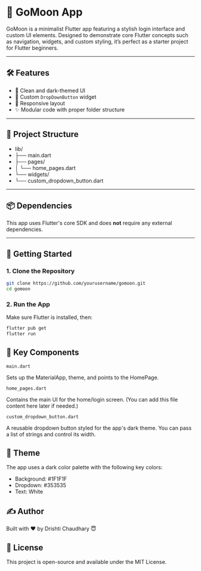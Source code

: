 # 🚀 GoMoon App

GoMoon is a minimalist Flutter app featuring a stylish login interface and custom UI elements. Designed to demonstrate core Flutter concepts such as navigation, widgets, and custom styling, it’s perfect as a starter project for Flutter beginners.

---

## 🛠️ Features

- 🌙 Clean and dark-themed UI
- 🎨 Custom `DropDownButton` widget
- 📱 Responsive layout
- ✨ Modular code with proper folder structure

---

## 📁 Project Structure
- lib/
- ├── main.dart
- ├── pages/
- │ └── home_pages.dart
- └── widgets/
- └── custom_dropdown_button.dart


---

## 📦 Dependencies

This app uses Flutter's core SDK and does **not** require any external dependencies.

---

## 🚀 Getting Started

### 1. Clone the Repository

```bash
git clone https://github.com/yourusername/gomoon.git
cd gomoon
```

### 2. Run the App
Make sure Flutter is installed, then:

```bash
flutter pub get
flutter run
```

## 🧱 Key Components

```
main.dart
```

Sets up the MaterialApp, theme, and points to the HomePage.

```
home_pages.dart
```

Contains the main UI for the home/login screen. (You can add this file content here later if needed.)

```
custom_dropdown_button.dart
```

A reusable dropdown button styled for the app's dark theme. You can pass a list of strings and control its width.

## 🎨 Theme
The app uses a dark color palette with the following key colors:

- Background: #1F1F1F
- Dropdown: #353535
- Text: White

## ✍️ Author
Built with ❤️ by Drishti Chaudhary 😇

## 📝 License
This project is open-source and available under the MIT License.
